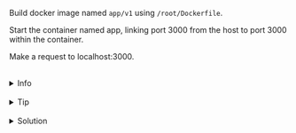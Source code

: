 
Build docker image named `app/v1` using `/root/Dockerfile`.

Start the container named app, linking port 3000 from the host to port 3000 within the container.

Make a request to localhost:3000.


<br>
<details><summary>Info</summary>
<br>

```plain
To run container with exposed port use -p flag.
```

</details>

<br>
<details><summary>Tip</summary>
<br>

```plain
Use docker build and docker run commands. 

Use --help flag to see the help.
```

</details>


<br>
<details><summary>Solution</summary>
<br>

<br>

Build app/v1 image:

<br>

```plain
docker build -t app/v1 .
```{{exec}}

<br>

Launch the container exposing port 3000:

<br>

```plain
docker run -d -p 3000:3000 --name app app/v1 
```{{exec}}

<br>

Make a request to localhost:3000:

<br>

```plain
curl localhost:3000
```{{exec}}

<br>
